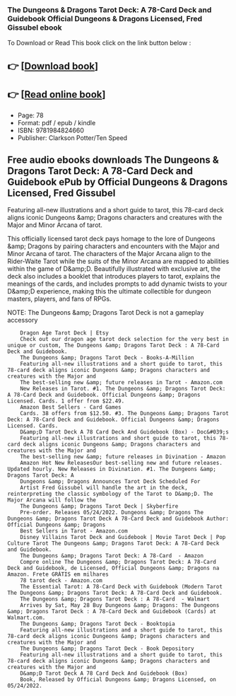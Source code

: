 ### The Dungeons & Dragons Tarot Deck: A 78-Card Deck and Guidebook Official Dungeons &amp; Dragons Licensed, Fred Gissubel ebook

To Download or Read This book click on the link button below :

## 👉  [**[Download book](http://get-pdfs.com/download.php?group=book&from=github.com&id=634134&lnk=1063 "Download book")**]

## 👉  [**[Read online book](http://get-pdfs.com/download.php?group=book&from=github.com&id=634134&lnk=1063 "Read online book")**]


* Page: 78
* Format: pdf / epub / kindle
* ISBN: 9781984824660
* Publisher: Clarkson Potter/Ten Speed



## Free audio ebooks downloads The Dungeons & Dragons Tarot Deck: A 78-Card Deck and Guidebook ePub by Official Dungeons &amp; Dragons Licensed, Fred Gissubel



Featuring all-new illustrations and a short guide to tarot, this 78-card deck aligns iconic Dungeons &amp;amp; Dragons characters and creatures with the Major and Minor Arcana of tarot.

 This officially licensed tarot deck pays homage to the lore of Dungeons &amp;amp; Dragons by pairing characters and encounters with the Major and Minor Arcana of tarot. The characters of the Major Arcana align to the Rider-Waite Tarot while the suits of the Minor Arcana are mapped to abilities within the game of D&amp;amp;D. Beautifully illustrated with exclusive art, the deck also includes a booklet that introduces players to tarot, explains the meanings of the cards, and includes prompts to add dynamic twists to your D&amp;amp;D experience, making this the ultimate collectible for dungeon masters, players, and fans of RPGs.

NOTE: The Dungeons &amp;amp; Dragons Tarot Deck is not a gameplay accessory


        Dragon Age Tarot Deck | Etsy
        Check out our dragon age tarot deck selection for the very best in unique or custom, The Dungeons &amp; Dragons Tarot Deck : A 78-Card Deck and Guidebook.
        The Dungeons &amp; Dragons Tarot Deck - Books-A-Million
        Featuring all-new illustrations and a short guide to tarot, this 78-card deck aligns iconic Dungeons &amp; Dragons characters and creatures with the Major and 
        The best-selling new &amp; future releases in Tarot - Amazon.com
        New Releases in Tarot. #1. The Dungeons &amp; Dragons Tarot Deck: A 78-Card Deck and Guidebook. Official Dungeons &amp; Dragons Licensed. Cards. 1 offer from $22.49.
        Amazon Best Sellers - Card Games
        Cards. 38 offers from $12.50. #3. The Dungeons &amp; Dragons Tarot Deck: A 78-Card Deck and Guidebook. Official Dungeons &amp; Dragons Licensed. Cards.
        D&amp;D Tarot Deck A 78 Card Deck And Guidebook (Box) - Doc&#039;s
        Featuring all-new illustrations and short guide to tarot, this 78-card deck aligns iconic Dungeons &amp; Dragons characters and creatures with the Major and 
        The best-selling new &amp; future releases in Divination - Amazon
        Amazon Hot New ReleasesOur best-selling new and future releases. Updated hourly. New Releases in Divination. #1. The Dungeons &amp; Dragons Tarot Deck: A 
        Dungeons &amp; Dragons Announces Tarot Deck Scheduled For
        Artist Fred Gissubel will handle the art in the deck, reinterpreting the classic symbology of the Tarot to D&amp;D. The Major Arcana will follow the 
        The Dungeons &amp; Dragons Tarot Deck | Skyberfire
        Pre-order. Releases 05/24/2022. Dungeons &amp; Dragons The Dungeons &amp; Dragons Tarot Deck A 78-Card Deck and Guidebook Author: Official Dungeons &amp; Dragons 
        Best Sellers in Tarot - Amazon.com
        Disney Villains Tarot Deck and Guidebook | Movie Tarot Deck | Pop Culture Tarot The Dungeons &amp; Dragons Tarot Deck: A 78-Card Deck and Guidebook.
        The Dungeons &amp; Dragons Tarot Deck: A 78-Card  - Amazon
        Compre online The Dungeons &amp; Dragons Tarot Deck: A 78-Card Deck and Guidebook, de Licensed, Official Dungeons &amp; Dragons na Amazon. Frete GRÁTIS em milhares 
        78 tarot deck - Amazon.com
        The Essential Tarot: A 78-Card Deck with Guidebook (Modern Tarot The Dungeons &amp; Dragons Tarot Deck: A 78-Card Deck and Guidebook.
        The Dungeons &amp; Dragons Tarot Deck : A 78-Card  - Walmart
        Arrives by Sat, May 28 Buy Dungeons &amp; Dragons: The Dungeons &amp; Dragons Tarot Deck : A 78-Card Deck and Guidebook (Cards) at Walmart.com.
        The Dungeons &amp; Dragons Tarot Deck - Booktopia
        Featuring all-new illustrations and a short guide to tarot, this 78-card deck aligns iconic Dungeons &amp; Dragons characters and creatures with the Major and 
        The Dungeons &amp; Dragons Tarot Deck - Book Depository
        Featuring all-new illustrations and a short guide to tarot, this 78-card deck aligns iconic Dungeons &amp; Dragons characters and creatures with the Major and 
        D&amp;D Tarot Deck A 78 Card Deck And Guidebook (Box)
        Book, Released by Official Dungeons &amp; Dragons Licensed, on 05/24/2022.
    





